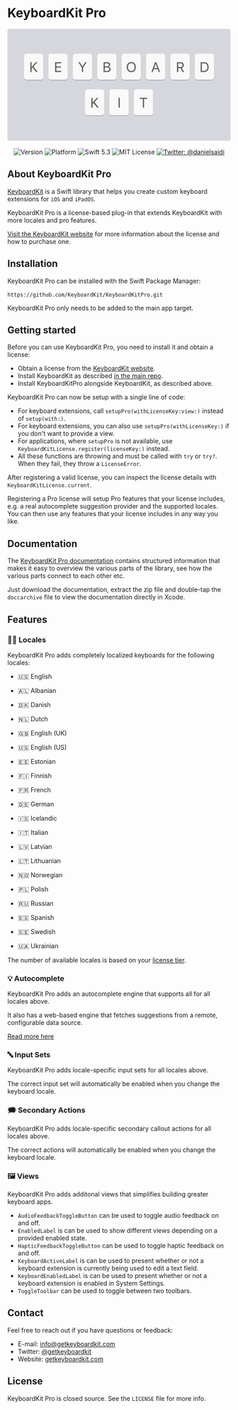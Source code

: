 # KeyboardKit Pro

<p align="center">
    <img src ="Resources/Logo.png" width=600 />
</p>

<p align="center">
    <img src="https://img.shields.io/github/v/release/KeyboardKit/KeyboardKit?color=%2300550&sort=semver" alt="Version" />
    <img src="https://img.shields.io/cocoapods/p/KeyboardKit.svg?style=flat" alt="Platform" />
    <img src="https://img.shields.io/badge/Swift-5.3-orange.svg" alt="Swift 5.3" />
    <img src="https://img.shields.io/github/license/KeyboardKit/KeyboardKit" alt="MIT License" />
    <a href="https://twitter.com/danielsaidi">
        <img src="https://img.shields.io/badge/contact-@danielsaidi-blue.svg?style=flat" alt="Twitter: @danielsaidi" />
    </a>
</p>


## About KeyboardKit Pro

[KeyboardKit][KeyboardKit] is a Swift library that helps you create custom keyboard extensions for `iOS` and `iPadOS`.  

KeyboardKit Pro is a license-based plug-in that extends KeyboardKit with more locales and pro features.

[Visit the KeyboardKit website][Licenses] for more information about the license and how to purchase one.



## Installation

KeyboardKit Pro can be installed with the Swift Package Manager:

```
https://github.com/KeyboardKit/KeyboardKitPro.git
```

KeyboardKit Pro only needs to be added to the main app target.



## Getting started

Before you can use KeyboardKit Pro, you need to install it and obtain a license:

* Obtain a license from the [KeyboardKit website][Licenses].
* Install KeyboardKit as described [in the main repo][KeyboardKit].
* Install KeyboardKitPro alongside KeyboardKit, as described above.

KeyboardKit Pro can now be setup with a single line of code:

* For keyboard extensions, call `setupPro(withLicenseKey:view:)` instead of `setup(with:)`. 
* For keyboard extensions, you can also use `setupPro(withLicenseKey:)` if you don't want to provide a view.
* For applications, where `setupPro` is not available, use `KeyboardKitLicense.register(licenseKey:)` instead.
* All these functions are throwing and must be called with `try` or `try?`. When they fail, they throw a `LicenseError`.

After registering a valid license, you can inspect the license details with `KeyboardKitLicense.current`.

Registering a Pro license will setup Pro features that your license includes, e.g. a real autocomplete suggestion provider and the supported locales. You can then use any features that your license includes in any way you like.



## Documentation

The [KeyboardKit Pro documentation][Documentation] contains structured information that makes it easy to overview the various parts of the library, see how the various parts connect to each other etc.

Just download the documentation, extract the zip file and double-tap the `doccarchive` file to view the documentation directly in Xcode.



## Features


### 🏳️‍🌈 Locales

KeyboardKit Pro adds completely localized keyboards for the following locales:

* 🇺🇸 English

* 🇦🇱 Albanian
* 🇩🇰 Danish
* 🇳🇱 Dutch
* 🇬🇧 English (UK)
* 🇺🇸 English (US)
* 🇪🇪 Estonian
* 🇫🇮 Finnish
* 🇫🇷 French
* 🇩🇪 German
* 🇮🇸 Icelandic
* 🇮🇹 Italian
* 🇱🇻 Latvian
* 🇱🇹 Lithuanian
* 🇳🇴 Norwegian
* 🇵🇱 Polish
* 🇷🇺 Russian
* 🇪🇸 Spanish
* 🇸🇪 Swedish
* 🇺🇦 Ukrainian

The number of available locales is based on your [license tier][Licenses].


### 💡 Autocomplete

KeyboardKit Pro adds an autocomplete engine that supports all for all locales above.

It also has a web-based engine that fetches suggestions from a remote, configurable data source. 

[Read more here][Autocomplete]


### 🔤 Input Sets

KeyboardKit Pro adds locale-specific input sets for all locales above.

The correct input set will automatically be enabled when you change the keyboard locale.


### 🗯 Secondary Actions

KeyboardKit Pro adds locale-specific secondary callout actions for all locales above.

The correct actions will automatically be enabled when you change the keyboard locale.


### 🖼 Views

KeyboardKit Pro adds additonal views that simplifies building greater keyboard apps.

* `AudioFeedbackToggleButton` can be used to toggle audio feedback on and off.
* `EnabledLabel` is can be used to show different views depending on a provided enabled state.
* `HapticFeedbackToggleButton` can be used to toggle haptic feedback on and off.
* `KeyboardActiveLabel` is can be used to present whether or not a keyboard extension is currently being used to edit a text field.
* `KeyboardEnabledLabel` is can be used to present whether or not a keyboard extension is enabled in System Settings.
* `ToggleToolbar` can be used to toggle between two toolbars.



## Contact

Feel free to reach out if you have questions or feedback:

* E-mail: [info@getkeyboardkit.com][Email]
* Twitter: [@getkeyboardkit][Twitter]
* Website: [getkeyboardkit.com][Website]



## License

KeyboardKit Pro is closed source. See the `LICENSE` file for more info.


[Email]: mailto:info@getkeyboardkit.com
[Twitter]: http://www.twitter.com/getkeyboardkit
[Website]: https://getkeyboardkit.com
[Licenses]: https://getkeyboardkit.com/pro

[Documentation]: https://github.com/KeyboardKit/KeyboardKitPro/raw/master/Docs/KeyboardKitPro.doccarchive.zip
[KeyboardKit]: https://github.com/KeyboardKit/KeyboardKit

[Autocomplete]: https://github.com/KeyboardKit/KeyboardKit/blob/master/readmes/Autocomplete.md
